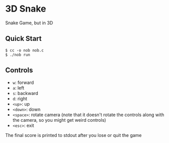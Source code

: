 # 3D Snake
Snake Game, but in 3D

## Quick Start
```console
$ cc -o nob nob.c
$ ./nob run
```

## Controls
- `w`: forward
- `a`: left
- `s`: backward
- `d`: right
- `<up>`: up
- `<down>`: down
- `<space>`: rotate camera (note that it doesn't rotate the controls along with the camera, so you might get weird controls)
- `<esc>`: exit

The final score is printed to stdout after you lose or quit the game
